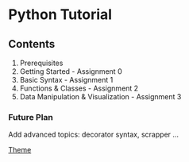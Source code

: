 # Python Tutorial
## Contents
1. Prerequisites
2. Getting Started - Assignment 0
3. Basic Syntax - Assignment 1
4. Functions & Classes - Assignment 2
5. Data Manipulation & Visualization - Assignment 3


### Future Plan
Add advanced topics: decorator syntax, scrapper ...

[Theme](https://sphinx-themes.readthedocs.io/en/latest/sample-sites/sphinx-book-theme/)